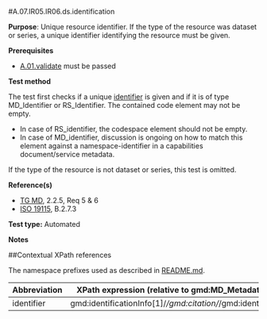 #A.07.IR05.IR06.ds.identification

**Purpose**: Unique resource identifier. If the type of the resource was dataset or series, a unique identifier identifying the resource must be given.

**Prerequisites**
* [A.01.validate](A.01.validate.md) must be passed

**Test method**

The test first checks if a unique [identifier](#identifier) is given and if it is of type MD_Identifier or RS_Identifier.
The contained code element may not be empty.

* In case of RS_identifier, the codespace element should not be empty.
* In case of MD_identifier, discussion is ongoing on how to match this element against a namespace-identifier in a capabilities document/service metadata.

If the type of the resource is not dataset or series, this test is omitted.

**Reference(s)**	 

* [TG MD](./README.md#ref_TG_MD), 2.2.5, Req 5 & 6
* [ISO 19115](README.md#ref_ISO_19115), B.2.7.3

**Test type:** Automated

**Notes**

##Contextual XPath references

The namespace prefixes used as described in [README.md](./README.md#namespaces).

Abbreviation                                   |  XPath expression (relative to gmd:MD_Metadata)
-----------------------------------------------| -------------------------------------------------------------------------
<a name="identifier"></a> identifier   | gmd:identificationInfo[1]/*/gmd:citation/*/gmd:identifier
